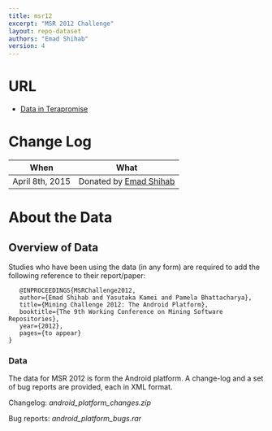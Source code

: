```yaml
---
title: msr12
excerpt: "MSR 2012 Challenge"
layout: repo-dataset
authors: "Emad Shihab"
version: 4
---
```



# URL

* [Data in Terapromise](https://terapromise.csc.ncsu.edu:8443/!/#repo/view/head/msr/msr12)

# Change Log

When | What
---- | ----
April 8th, 2015 | Donated by [Emad Shihab](/repo/people/data-donors/promise4.html)

# About the Data

## Overview of Data

Studies who have been using the data (in any form) are required to add the following reference to their report/paper:

```
   @INPROCEEDINGS{MSRChallenge2012,
   author={Emad Shihab and Yasutaka Kamei and Pamela Bhattacharya},
   title={Mining Challenge 2012: The Android Platform},
   booktitle={The 9th Working Conference on Mining Software Repositories},
   year={2012},
   pages={to appear}
}
```

### Data

The data for MSR 2012 is form the Android platform. A change-log and a set of bug reports are provided, each in XML format.

Changelog: *android_platform_changes.zip*

Bug reports: *android_platform_bugs.rar*
